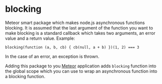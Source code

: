 blocking
========

Meteor smart package which makes node.js asynchronous functions blocking. It is assumed that the last argument of the
function you want to make blocking is a standard callback which takes two arguments, an error value and a return value.
Example:

    blocking(function (a, b, cb) { cb(null, a + b) })(1, 2) === 3

In the case of an error, an exception is thrown.

Adding this package to you [Meteor](http://www.meteor.com/) application adds `blocking` function into the global scope
which you can use to wrap an asynchronous function into a blocking function.